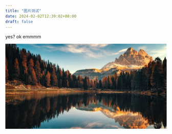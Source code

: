 ```yaml
---
title: "图片测试"
date: 2024-02-02T12:39:02+08:00
draft: false
---
```


yes? ok emmmm

<!-- ![img](/images/background.jpg) -->
![img](./images/background1.png)

